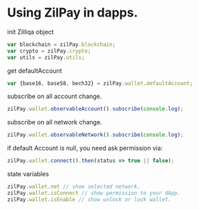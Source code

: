 # Using ZilPay in dapps.


init Zilliqa object
```javaScript
var blockchain = zilPay.blockchain;
var crypto = zilPay.crypto;
var utils = zilPay.utils;
```

get defaultAccount
```javaScript
var {base16, base58, bech32} = zilPay.wallet.defaultAccount;
```

subscribe on all account change.
```javaScript
zilPay.wallet.observableAccount().subscribe(console.log);
```
subscribe on all network change.
```javaScript
zilPay.wallet.observableNetwork().subscribe(console.log);
```

if default Account is null, you need ask permission via:
```javaScript
zilPay.wallet.connect().then(status => true || false);
```

state variables
```javaScript
zilPay.wallet.net // show selected network.
zilPay.wallet.isConnect // show permission to your dApp.
zilPay.wallet.isEnable // show unlock or lock wallet.
```